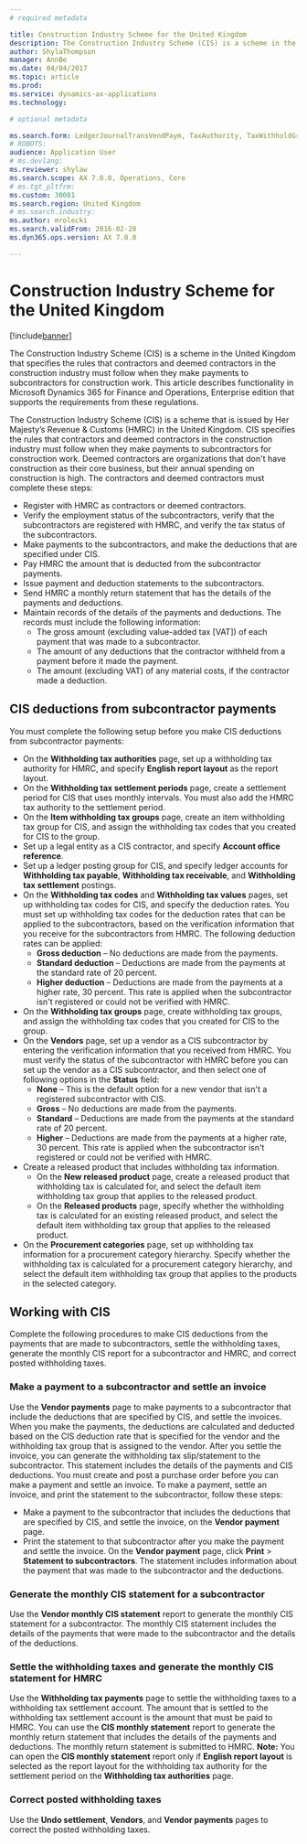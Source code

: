```yaml
---
# required metadata

title: Construction Industry Scheme for the United Kingdom
description: The Construction Industry Scheme (CIS) is a scheme in the United Kingdom that specifies the rules that contractors and deemed contractors in the construction industry must follow when they make payments to subcontractors for construction work. This article describes functionality in Microsoft Dynamics 365 for Finance and Operations, Enterprise edition that supports the requirements from these regulations.
author: ShylaThompson
manager: AnnBe
ms.date: 04/04/2017
ms.topic: article
ms.prod: 
ms.service: dynamics-ax-applications
ms.technology: 

# optional metadata

ms.search.form: LedgerJournalTransVendPaym, TaxAuthority, TaxWithholdGroup, TaxWithholdItemGroup_TH, TaxWithholdPeriod_TH, TaxWithholdTable, VendTable
# ROBOTS: 
audience: Application User
# ms.devlang: 
ms.reviewer: shylaw
ms.search.scope: AX 7.0.0, Operations, Core
# ms.tgt_pltfrm: 
ms.custom: 30081
ms.search.region: United Kingdom
# ms.search.industry: 
ms.author: mrolecki
ms.search.validFrom: 2016-02-28
ms.dyn365.ops.version: AX 7.0.0

---
```


# Construction Industry Scheme for the United Kingdom

[!include[banner](../includes/banner.md)]


The Construction Industry Scheme (CIS) is a scheme in the United Kingdom that specifies the rules that contractors and deemed contractors in the construction industry must follow when they make payments to subcontractors for construction work. This article describes functionality in Microsoft Dynamics 365 for Finance and Operations, Enterprise edition that supports the requirements from these regulations.

The Construction Industry Scheme (CIS) is a scheme that is issued by Her Majesty’s Revenue & Customs (HMRC) in the United Kingdom. CIS specifies the rules that contractors and deemed contractors in the construction industry must follow when they make payments to subcontractors for construction work. Deemed contractors are organizations that don't have construction as their core business, but their annual spending on construction is high. The contractors and deemed contractors must complete these steps:

-   Register with HMRC as contractors or deemed contractors.
-   Verify the employment status of the subcontractors, verify that the subcontractors are registered with HMRC, and verify the tax status of the subcontractors.
-   Make payments to the subcontractors, and make the deductions that are specified under CIS.
-   Pay HMRC the amount that is deducted from the subcontractor payments.
-   Issue payment and deduction statements to the subcontractors.
-   Send HMRC a monthly return statement that has the details of the payments and deductions.
-   Maintain records of the details of the payments and deductions. The records must include the following information:
    -   The gross amount (excluding value-added tax \[VAT\]) of each payment that was made to a subcontractor.
    -   The amount of any deductions that the contractor withheld from a payment before it made the payment.
    -   The amount (excluding VAT) of any material costs, if the contractor made a deduction.

## CIS deductions from subcontractor payments
You must complete the following setup before you make CIS deductions from subcontractor payments:

-   On the **Withholding tax authorities** page, set up a withholding tax authority for HMRC, and specify **English report layout** as the report layout.
-   On the **Withholding tax settlement periods** page, create a settlement period for CIS that uses monthly intervals. You must also add the HMRC tax authority to the settlement period.
-   On the **Item withholding tax groups** page, create an item withholding tax group for CIS, and assign the withholding tax codes that you created for CIS to the group.
-   Set up a legal entity as a CIS contractor, and specify **Account office reference**.
-   Set up a ledger posting group for CIS, and specify ledger accounts for **Withholding tax payable**, **Withholding tax receivable**, and **Withholding tax settlement** postings.
-   On the **Withholding tax codes** and **Withholding tax values** pages, set up withholding tax codes for CIS, and specify the deduction rates. You must set up withholding tax codes for the deduction rates that can be applied to the subcontractors, based on the verification information that you receive for the subcontractors from HMRC. The following deduction rates can be applied:
    -   **Gross deduction** – No deductions are made from the payments.
    -   **Standard deduction** – Deductions are made from the payments at the standard rate of 20 percent.
    -   **Higher deduction** – Deductions are made from the payments at a higher rate, 30 percent. This rate is applied when the subcontractor isn't registered or could not be verified with HMRC.
-   On the **Withholding tax groups** page, create withholding tax groups, and assign the withholding tax codes that you created for CIS to the group.
-   On the **Vendors** page, set up a vendor as a CIS subcontractor by entering the verification information that you received from HMRC. You must verify the status of the subcontractor with HMRC before you can set up the vendor as a CIS subcontractor, and then select one of following options in the **Status** field:
    -   **None** – This is the default option for a new vendor that isn't a registered subcontractor with CIS.
    -   **Gross** – No deductions are made from the payments.
    -   **Standard** – Deductions are made from the payments at the standard rate of 20 percent.
    -   **Higher** – Deductions are made from the payments at a higher rate, 30 percent. This rate is applied when the subcontractor isn't registered or could not be verified with HMRC.
-   Create a released product that includes withholding tax information.
    -   On the **New released product** page, create a released product that withholding tax is calculated for, and select the default item withholding tax group that applies to the released product.
    -   On the **Released products** page, specify whether the withholding tax is calculated for an existing released product, and select the default item withholding tax group that applies to the released product.
-   On the **Procurement categories** page, set up withholding tax information for a procurement category hierarchy. Specify whether the withholding tax is calculated for a procurement category hierarchy, and select the default item withholding tax group that applies to the products in the selected category.

## Working with CIS
Complete the following procedures to make CIS deductions from the payments that are made to subcontractors, settle the withholding taxes, generate the monthly CIS report for a subcontractor and HMRC, and correct posted withholding taxes.

### Make a payment to a subcontractor and settle an invoice

Use the **Vendor payments** page to make payments to a subcontractor that include the deductions that are specified by CIS, and settle the invoices. When you make the payments, the deductions are calculated and deducted based on the CIS deduction rate that is specified for the vendor and the withholding tax group that is assigned to the vendor. After you settle the invoice, you can generate the withholding tax slip/statement to the subcontractor. This statement includes the details of the payments and CIS deductions. You must create and post a purchase order before you can make a payment and settle an invoice. To make a payment, settle an invoice, and print the statement to the subcontractor, follow these steps:

-   Make a payment to the subcontractor that includes the deductions that are specified by CIS, and settle the invoice, on the **Vendor payment** page.
-   Print the statement to that subcontractor after you make the payment and settle the invoice. On the **Vendor payment** page, click **Print** &gt; **Statement to subcontractors**. The statement includes information about the payment that was made to the subcontractor and the deductions.

### Generate the monthly CIS statement for a subcontractor

Use the **Vendor monthly CIS statement** report to generate the monthly CIS statement for a subcontractor. The monthly CIS statement includes the details of the payments that were made to the subcontractor and the details of the deductions.

### Settle the withholding taxes and generate the monthly CIS statement for HMRC

Use the **Withholding tax payments** page to settle the withholding taxes to a withholding tax settlement account. The amount that is settled to the withholding tax settlement account is the amount that must be paid to HMRC. You can use the **CIS monthly statement** report to generate the monthly return statement that includes the details of the payments and deductions. The monthly return statement is submitted to HMRC. **Note:** You can open the **CIS monthly statement** report only if **English report layout** is selected as the report layout for the withholding tax authority for the settlement period on the **Withholding tax authorities** page.

### Correct posted withholding taxes

Use the **Undo settlement**, **Vendors**, and **Vendor payments** pages to correct the posted withholding taxes.




